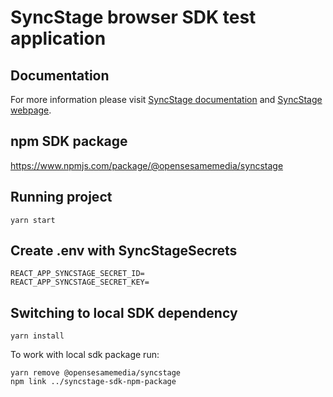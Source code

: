 # SyncStage browser SDK test application

## Documentation 

For more information please visit [SyncStage documentation](https://docs.sync-stage.com/) and [SyncStage webpage](https://sync-stage.com/). 

## npm SDK package
https://www.npmjs.com/package/@opensesamemedia/syncstage


## Running project
`yarn start`

## Create .env with SyncStageSecrets

```
REACT_APP_SYNCSTAGE_SECRET_ID=
REACT_APP_SYNCSTAGE_SECRET_KEY=

```

## Switching to local SDK dependency
`yarn install`

To work with local sdk package run:

```
yarn remove @opensesamemedia/syncstage
npm link ../syncstage-sdk-npm-package
```

